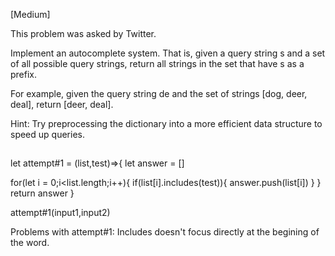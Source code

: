 [Medium]

This problem was asked by Twitter.

Implement an autocomplete system. That is, given a query string s and a set of all possible query strings, return all strings in the set that have s as a prefix.

For example, given the query string de and the set of strings [dog, deer, deal], return [deer, deal].

Hint: Try preprocessing the dictionary into a more efficient data structure to speed up queries.

##
let attempt#1 = (list,test)=>{
  let answer = []

  for(let i = 0;i<list.length;i++){
    if(list[i].includes(test)){
      answer.push(list[i])
    }
  }
  return answer
}

attempt#1(input1,input2)


Problems with attempt#1:
  Includes doesn't focus directly at the begining of the word.
